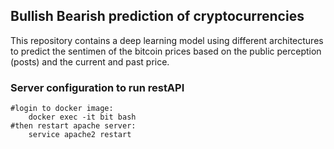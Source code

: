 ## Bullish Bearish prediction of cryptocurrencies
This repository contains a deep learning model using different architectures to predict the sentimen of the bitcoin prices based on the public perception (posts) and the current and past price.

### Server configuration to run restAPI
    #login to docker image: 
        docker exec -it bit bash
    #then restart apache server:
        service apache2 restart
